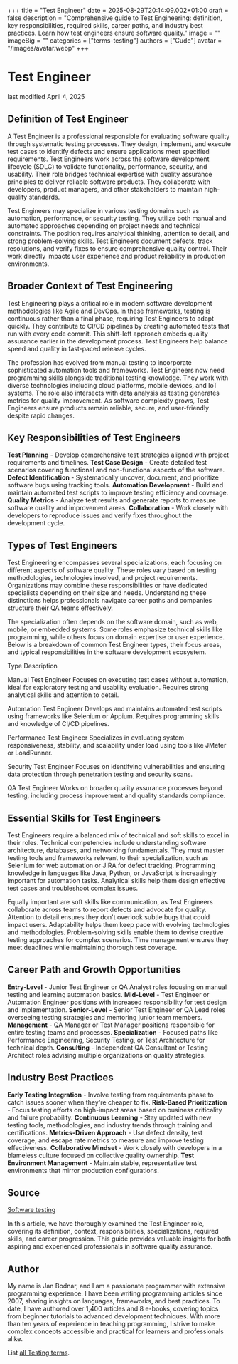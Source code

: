 +++
title = "Test Engineer"
date = 2025-08-29T20:14:09.002+01:00
draft = false
description = "Comprehensive guide to Test Engineering: definition, key responsibilities, required skills, career paths, and industry best practices. Learn how test engineers ensure software quality."
image = ""
imageBig = ""
categories = ["terms-testing"]
authors = ["Cude"]
avatar = "/images/avatar.webp"
+++

# Test Engineer

last modified April 4, 2025

## Definition of Test Engineer

A Test Engineer is a professional responsible for evaluating software quality 
through systematic testing processes. They design, implement, and execute test 
cases to identify defects and ensure applications meet specified requirements. 
Test Engineers work across the software development lifecycle (SDLC) to 
validate functionality, performance, security, and usability. Their role bridges 
technical expertise with quality assurance principles to deliver reliable 
software products. They collaborate with developers, product managers, and 
other stakeholders to maintain high-quality standards.

Test Engineers may specialize in various testing domains such as automation, 
performance, or security testing. They utilize both manual and automated 
approaches depending on project needs and technical constraints. The position 
requires analytical thinking, attention to detail, and strong problem-solving 
skills. Test Engineers document defects, track resolutions, and verify fixes to 
ensure comprehensive quality control. Their work directly impacts user 
experience and product reliability in production environments.

## Broader Context of Test Engineering

Test Engineering plays a critical role in modern software development 
methodologies like Agile and DevOps. In these frameworks, testing is 
continuous rather than a final phase, requiring Test Engineers to adapt 
quickly. They contribute to CI/CD pipelines by creating automated tests that 
run with every code commit. This shift-left approach embeds quality assurance 
earlier in the development process. Test Engineers help balance speed and 
quality in fast-paced release cycles.

The profession has evolved from manual testing to incorporate sophisticated 
automation tools and frameworks. Test Engineers now need programming skills 
alongside traditional testing knowledge. They work with diverse technologies 
including cloud platforms, mobile devices, and IoT systems. The role also 
intersects with data analysis as testing generates metrics for quality 
improvement. As software complexity grows, Test Engineers ensure products 
remain reliable, secure, and user-friendly despite rapid changes.

## Key Responsibilities of Test Engineers

**Test Planning** - Develop comprehensive test strategies 
aligned with project requirements and timelines.
**Test Case Design** - Create detailed test scenarios covering 
functional and non-functional aspects of the software.
**Defect Identification** - Systematically uncover, document, 
and prioritize software bugs using tracking tools.
**Automation Development** - Build and maintain automated test 
scripts to improve testing efficiency and coverage.
**Quality Metrics** - Analyze test results and generate 
reports to measure software quality and improvement areas.
**Collaboration** - Work closely with developers to reproduce 
issues and verify fixes throughout the development cycle.

## Types of Test Engineers

Test Engineering encompasses several specializations, each focusing on different 
aspects of software quality. These roles vary based on testing methodologies, 
technologies involved, and project requirements. Organizations may combine 
these responsibilities or have dedicated specialists depending on their size 
and needs. Understanding these distinctions helps professionals navigate career 
paths and companies structure their QA teams effectively.

The specialization often depends on the software domain, such as web, mobile, 
or embedded systems. Some roles emphasize technical skills like programming, 
while others focus on domain expertise or user experience. Below is a 
breakdown of common Test Engineer types, their focus areas, and typical 
responsibilities in the software development ecosystem.

Type
Description

Manual Test Engineer
Focuses on executing test cases without automation, ideal for exploratory 
testing and usability evaluation. Requires strong analytical skills and 
attention to detail.

Automation Test Engineer
Develops and maintains automated test scripts using frameworks like 
Selenium or Appium. Requires programming skills and knowledge of CI/CD 
pipelines.

Performance Test Engineer
Specializes in evaluating system responsiveness, stability, and scalability 
under load using tools like JMeter or LoadRunner.

Security Test Engineer
Focuses on identifying vulnerabilities and ensuring data protection 
through penetration testing and security scans.

QA Test Engineer
Works on broader quality assurance processes beyond testing, including 
process improvement and quality standards compliance.

## Essential Skills for Test Engineers

Test Engineers require a balanced mix of technical and soft skills to excel in 
their roles. Technical competencies include understanding software 
architecture, databases, and networking fundamentals. They must master testing 
tools and frameworks relevant to their specialization, such as Selenium for 
web automation or JIRA for defect tracking. Programming knowledge in languages 
like Java, Python, or JavaScript is increasingly important for automation 
tasks. Analytical skills help them design effective test cases and troubleshoot 
complex issues.

Equally important are soft skills like communication, as Test Engineers 
collaborate across teams to report defects and advocate for quality. Attention 
to detail ensures they don't overlook subtle bugs that could impact users. 
Adaptability helps them keep pace with evolving technologies and methodologies. 
Problem-solving skills enable them to devise creative testing approaches for 
complex scenarios. Time management ensures they meet deadlines while 
maintaining thorough test coverage.

## Career Path and Growth Opportunities

**Entry-Level** - Junior Test Engineer or QA Analyst roles 
focusing on manual testing and learning automation basics.
**Mid-Level** - Test Engineer or Automation Engineer positions 
with increased responsibility for test design and implementation.
**Senior-Level** - Senior Test Engineer or QA Lead roles 
overseeing testing strategies and mentoring junior team members.
**Management** - QA Manager or Test Manager positions 
responsible for entire testing teams and processes.
**Specialization** - Focused paths like Performance 
Engineering, Security Testing, or Test Architecture for technical depth.
**Consulting** - Independent QA Consultant or Testing 
Architect roles advising multiple organizations on quality strategies.

## Industry Best Practices

**Early Testing Integration** - Involve testing from 
requirements phase to catch issues sooner when they're cheaper to fix.
**Risk-Based Prioritization** - Focus testing efforts on 
high-impact areas based on business criticality and failure probability.
**Continuous Learning** - Stay updated with new testing tools, 
methodologies, and industry trends through training and certifications.
**Metrics-Driven Approach** - Use defect density, test 
coverage, and escape rate metrics to measure and improve testing effectiveness.
**Collaborative Mindset** - Work closely with developers in a 
blameless culture focused on collective quality ownership.
**Test Environment Management** - Maintain stable, 
representative test environments that mirror production configurations.

## Source

[Software testing](https://en.wikipedia.org/wiki/Software_testing)

In this article, we have thoroughly examined the Test Engineer role, covering 
its definition, context, responsibilities, specializations, required skills, 
and career progression. This guide provides valuable insights for both aspiring 
and experienced professionals in software quality assurance.

## Author

My name is Jan Bodnar, and I am a passionate programmer with extensive 
programming experience. I have been writing programming articles since 2007, 
sharing insights on languages, frameworks, and best practices. To date, I have 
authored over 1,400 articles and 8 e-books, covering topics from beginner 
tutorials to advanced development techniques. With more than ten years of 
experience in teaching programming, I strive to make complex concepts 
accessible and practical for learners and professionals alike.

List [all Testing terms](/all/#terms-test).